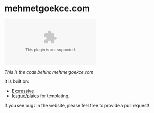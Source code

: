 # mehmetgoekce.com

[![Build Status](https://travis-ci.com/MehmetGoekce/mehmetgoekce.com?branch=master)](https://travis-ci.com/MehmetGoekce/mehmetgoekce.com)

*This is the code behind mehmetgoekce.com*

It is built on:

- [Expressive](https://github.com/zendframework/zend-expressive)
- [league/plates](http://platesphp.com) for templating.

If you see bugs in the website, please feel free to provide a pull request!